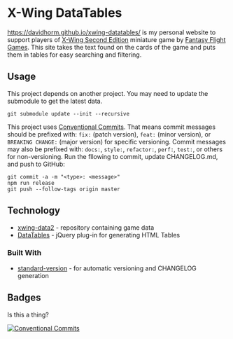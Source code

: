 X-Wing DataTables
======
https://davidhorm.github.io/xwing-datatables/ is my personal website to support players of [X-Wing Second Edition](http://x-wing.com/) miniature game by [Fantasy Flight Games](http://fantasyflightgames.com/). This site takes the text found on the cards of the game and puts them in tables for easy searching and filtering.

## Usage

This project depends on another project. You may need to update the submodule to get the latest data.
```
git submodule update --init --recursive
```

This project uses [Conventional Commits](https://conventionalcommits.org). That means commit messages should be prefixed with: `fix:` (patch version), `feat:` (minor version), or `BREAKING CHANGE:` (major version) for specific versioning. Commit messages may also be prefixed with: `docs:`, `style:`, `refactor:`, `perf:`, `test:`,  or others for non-versioning. Run the fllowing to commit, update CHANGELOG.md, and push to GitHub:
```
git commit -a -m "<type>: <message>"
npm run release
git push --follow-tags origin master
```

## Technology
* [xwing-data2](/guidokessels/xwing-data2) - repository containing game data
* [DataTables](https://www.datatables.net/) - jQuery plug-in for generating HTML Tables

### Built With
* [standard-version](/conventional-changelog/standard-version) - for automatic versioning and CHANGELOG generation

## Badges

Is this a thing?

[![Conventional Commits](https://img.shields.io/badge/Conventional%20Commits-1.0.0-yellow.svg)](https://conventionalcommits.org)